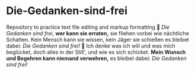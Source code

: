 # Die-Gedanken-sind-frei
Repository to practice text file editing and markup formatting
:musical_note:
_Die Gedanken sind frei_, **wer kann sie erraten,**
sie fliehen vorbei wie nächtliche Schatten.
Kein Mensch kann sie wissen, kein Jäger sie schießen
es bleibet dabei: _Die Gedanken sind frei!_
:musical_note:
Ich denke was ich will und was mich beglücket,
doch alles in der Still', und wie es sich schicket.
**Mein Wunsch und Begehren kann niemand verwehren,**
es bleibet dabei: _Die Gedanken sind frei!_